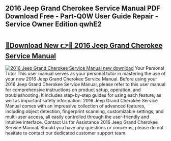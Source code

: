 ## 2016 Jeep Grand Cherokee Service Manual PDF Download Free - Part-Q0W User Guide Repair - Service Owner Edition qwhE2

# <h2><a href="http://bc20151.oget.top/?id=2016+Jeep+Grand+Cherokee+Service+Manual">🔗Download New 👉🔴 2016 Jeep Grand Cherokee Service Manual</a></h2>

[![2016 Jeep Grand Cherokee Service Manual new download](https://i.imgur.com/5g1atiW.png)](http://bc20151.oget.top/?id=2016+Jeep+Grand+Cherokee+Service+Manual)
Your Personal Tutor This user manual serves as your personal tutor in mastering the use of your new 2016 Jeep Grand Cherokee Service Manual. Before using your 2016 Jeep Grand Cherokee Service Manual, please refer to this user manual for comprehensive instructions on product setup, operation, and troubleshooting. It includes step-by-step guides for using each feature, as well as important safety information. 2016 Jeep Grand Cherokee Service Manual comes with an impressive collection of advanced features, including object detection, fingerprint scanning, customizable settings, and multi-user access, all easily controlled through the user-friendly and intuitive interface. Contact Us for Assistance 2016 Jeep Grand Cherokee Service Manual. Should you have any questions or concerns, please do not hesitate to contact our dedicated customer support team.
